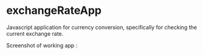 # exchangeRateApp
Javascript application for currency conversion, specifically for checking the current exchange rate.

Screenshot of working app :



